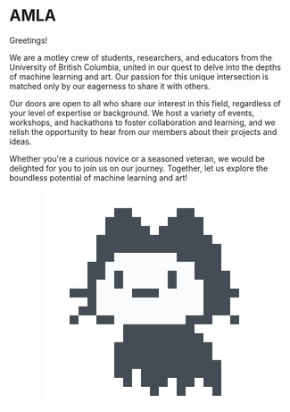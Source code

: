 # AMLA

Greetings!

We are a motley crew of students, researchers, and educators from the University of British Columbia, united in our quest to delve into the depths of machine learning and art. Our passion for this unique intersection is matched only by our eagerness to share it with others.

Our doors are open to all who share our interest in this field, regardless of your level of expertise or background. We host a variety of events, workshops, and hackathons to foster collaboration and learning, and we relish the opportunity to hear from our members about their projects and ideas.

Whether you're a curious novice or a seasoned veteran, we would be delighted for you to join us on our journey. Together, let us explore the boundless potential of machine learning and art!

<p align = "center"> 
  <img src = "loadingit.gif">
</p>
